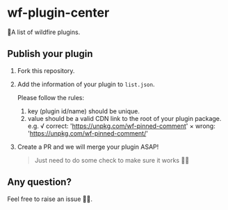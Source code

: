 # wf-plugin-center

🔩A list of wildfire plugins.

## Publish your plugin

1. Fork this repository.

2. Add the information of your plugin to `list.json`.

    Please follow the rules:
      1. key (plugin id/name) should be unique.
      2. value should be a valid CDN link to the root of your plugin package.
        e.g. 
          √ correct: 'https://unpkg.com/wf-pinned-comment'
          × wrong:   'https://unpkg.com/wf-pinned-comment/'

3. Create a PR and we will merge your plugin ASAP!

    > Just need to do some check to make sure it works 👌🏻

## Any question?

Feel free to raise an issue 🙋🏻‍.

